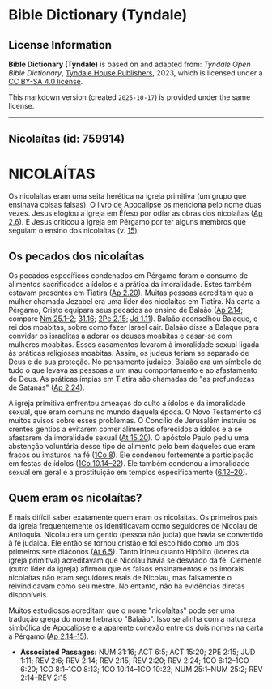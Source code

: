 # Bible Dictionary (Tyndale)

## License Information

**Bible Dictionary (Tyndale)** is based on and adapted from: _Tyndale Open Bible Dictionary_, [Tyndale House Publishers](https://tyndaleopenresources.com/), 2023, which is licensed under a [CC BY-SA 4.0 license](https://creativecommons.org/licenses/by-sa/4.0/legalcode.en).

This markdown version (created `2025-10-17`) is provided under the same license.



--------------------------------

## Nicolaítas (id: 759914)

NICOLAÍTAS
==========

Os nicolaítas eram uma seita herética na igreja primitiva (um grupo que ensinava coisas falsas). O livro de Apocalipse os menciona pelo nome duas vezes. Jesus elogiou a igreja em Éfeso por odiar as obras dos nicolaítas ([Ap 2\.6](https://ref.ly/Rev2:6)). E Jesus criticou a igreja em Pérgamo por ter alguns membros que seguiam o ensino dos nicolaítas (v. [15](https://ref.ly/Rev2:15)).

Os pecados dos nicolaítas
-------------------------

Os pecados específicos condenados em Pérgamo foram o consumo de alimentos sacrificados a ídolos e a prática da imoralidade. Estes também estavam presentes em Tiatira ([Ap 2\.20](https://ref.ly/Rev2:20)). Muitas pessoas acreditam que a mulher chamada Jezabel era uma líder dos nicolaítas em Tiatira. Na carta a Pérgamo, Cristo equipara seus pecados ao ensino de Balaão ([Ap 2\.14](https://ref.ly/Rev2:14); compare [Nm 25\.1–2](https://ref.ly/Num25:1-Num25:2); [31\.16](https://ref.ly/Num31:16); [2Pe 2\.15](https://ref.ly/2Pet2:15); [Jd 1\.11](https://ref.ly/Jude1:11)). Balaão aconselhou Balaque, o rei dos moabitas, sobre como fazer Israel cair. Balaão disse a Balaque para convidar os israelitas a adorar os deuses moabitas e casar\-se com mulheres moabitas. Esses casamentos levaram à imoralidade sexual ligada às práticas religiosas moabitas. Assim, os judeus teriam se separado de Deus e de sua proteção. No pensamento judaico, Balaão era um símbolo de tudo o que levava as pessoas a um mau comportamento e ao afastamento de Deus. As práticas ímpias em Tiatira são chamadas de "as profundezas de Satanás" ([Ap 2\.24](https://ref.ly/Rev2:24)).

A igreja primitiva enfrentou ameaças do culto a ídolos e da imoralidade sexual, que eram comuns no mundo daquela época. O Novo Testamento dá muitos avisos sobre esses problemas. O Concílio de Jerusalém instruiu os crentes gentios a evitarem comer alimentos oferecidos a ídolos e a se afastarem da imoralidade sexual ([At 15\.20](https://ref.ly/Acts15:20)). O apóstolo Paulo pediu uma abstenção voluntária desse tipo de alimento pelo bem daqueles que eram fracos ou imaturos na fé ([1Co 8](https://ref.ly/1Cor8:1-1Cor8:13)). Ele condenou fortemente a participação em festas de ídolos ([1Co 10\.14–22](https://ref.ly/1Cor10:14-1Cor10:22)). Ele também condenou a imoralidade sexual em geral e a prostituição em templos especificamente ([6\.12–20](https://ref.ly/1Cor6:12-1Cor6:20)).

Quem eram os nicolaítas?
------------------------

É mais difícil saber exatamente quem eram os nicolaítas. Os primeiros pais da igreja frequentemente os identificavam como seguidores de Nicolau de Antioquia. Nicolau era um gentio (pessoa não judia) que havia se convertido à fé judaica. Ele então se tornou cristão e foi escolhido como um dos primeiros sete diáconos ([At 6\.5](https://ref.ly/Acts6:5)). Tanto Irineu quanto Hipólito (líderes da igreja primitiva) acreditavam que Nicolau havia se desviado da fé. Clemente (outro líder da igreja) afirmou que os falsos ensinamentos e os imorais nicolaítas não eram seguidores reais de Nicolau, mas falsamente o reivindicavam como seu mestre. No entanto, não há evidências diretas disponíveis.

Muitos estudiosos acreditam que o nome "nicolaítas" pode ser uma tradução grega do nome hebraico "Balaão". Isso se alinha com a natureza simbólica de Apocalipse e a aparente conexão entre os dois nomes na carta a Pérgamo ([Ap 2\.14–15](https://ref.ly/Rev2:14-Rev2:15)).

* **Associated Passages:** NUM 31:16; ACT 6:5; ACT 15:20; 2PE 2:15; JUD 1:11; REV 2:6; REV 2:14; REV 2:15; REV 2:20; REV 2:24; 1CO 6:12–1CO 6:20; 1CO 8:1–1CO 8:13; 1CO 10:14–1CO 10:22; NUM 25:1–NUM 25:2; REV 2:14–REV 2:15

